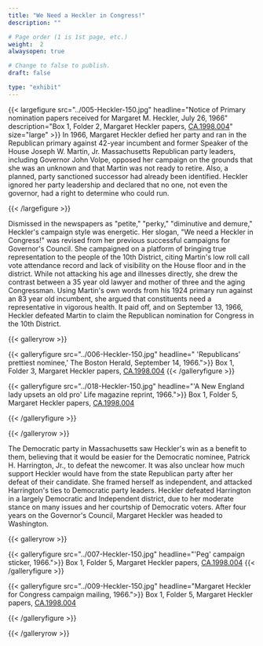 ```yaml
---
title: "We Need a Heckler in Congress!"
description: ""

# Page order (1 is 1st page, etc.)
weight:  2
alwaysopen: true

# Change to false to publish.
draft: false

type: "exhibit"
---
```


{{< largefigure src="../005-Heckler-150.jpg"
                headline="Notice of Primary nomination papers received for Margaret M. Heckler, July 26, 1966"
                description="Box 1, Folder 2, Margaret Heckler papers, [CA.1998.004](https://bc-primo.hosted.exlibrisgroup.com/permalink/f/l6ucgu/ALMA-BC21361016800001021)"
                size="large" >}}
In 1966, Margaret Heckler defied her party and ran in the Republican primary against 42-year incumbent and former Speaker of the House Joseph W. Martin, Jr. Massachusetts Republican party leaders, including Governor John Volpe, opposed her campaign on the grounds that she was an unknown and that Martin was not ready to retire. Also, a planned, party sanctioned successor had already been identified. Heckler ignored her party leadership and declared that no one, not even the governor, had a right to determine who could run.

{{< /largefigure >}}

Dismissed in the newspapers as "petite," "perky," "diminutive and demure," Heckler's campaign style was energetic. Her slogan, "We need a Heckler in Congress!" was revised from her previous successful campaigns for Governor's Council. She campaigned on a platform of bringing true representation to the people of the 10th District, citing Martin's low roll call vote attendance record and lack of visibility on the House floor and in the district. While not attacking his age and illnesses directly, she drew the contrast between a 35 year old lawyer and mother of three and the aging Congressman. Using Martin's own words from his 1924 primary run against an 83 year old incumbent, she argued that constituents need a representative in vigorous health. It paid off, and on September 13, 1966, Heckler defeated Martin to claim the Republican nomination for Congress in the 10th District.

{{< galleryrow >}}

{{< galleryfigure src="../006-Heckler-150.jpg"
           headline=" 'Republicans’ prettiest nominee,' The Boston Herald, September 14, 1966.">}} Box 1, Folder 3, Margaret Heckler papers, [CA.1998.004](https://bc-primo.hosted.exlibrisgroup.com/permalink/f/l6ucgu/ALMA-BC21361016800001021)
{{< /galleryfigure >}}

{{< galleryfigure src="../018-Heckler-150.jpg"
           headline="'A New England lady upsets an old pro' Life magazine reprint, 1966.">}} Box 1, Folder 5, Margaret Heckler papers, [CA.1998.004](https://bc-primo.hosted.exlibrisgroup.com/permalink/f/l6ucgu/ALMA-BC21361016800001021)

{{< /galleryfigure >}}

{{< /galleryrow >}}

The Democratic party in Massachusetts saw Heckler's win as a benefit to them, believing that it would be easier for the Democratic nominee, Patrick H. Harrington, Jr., to defeat the newcomer. It was also unclear how much support Heckler would have from the state Republican party after her defeat of their candidate. She framed herself as independent, and attacked Harrington's ties to Democratic party leaders. Heckler defeated Harrington in a largely Democratic and Independent district, due to her moderate stance on many issues and her courtship of Democratic voters. After four years on the Governor's Council, Margaret Heckler was headed to Washington.


{{< galleryrow >}}

{{< galleryfigure src="../007-Heckler-150.jpg"
           headline="'Peg' campaign sticker, 1966.">}} Box 1, Folder 5, Margaret Heckler papers, [CA.1998.004](https://bc-primo.hosted.exlibrisgroup.com/permalink/f/l6ucgu/ALMA-BC21361016800001021)
{{< /galleryfigure >}}

{{< galleryfigure src="../009-Heckler-150.jpg"
           headline="Margaret Heckler for Congress campaign mailing, 1966.">}} Box 1, Folder 5, Margaret Heckler papers, [CA.1998.004](https://bc-primo.hosted.exlibrisgroup.com/permalink/f/l6ucgu/ALMA-BC21361016800001021)

{{< /galleryfigure >}}

{{< /galleryrow >}}
